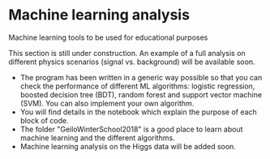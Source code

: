 # Machine learning analysis

Machine learning tools to be used for educational purposes

This section is still under construction. An example of a full analysis on different physics scenarios (signal vs. background) will be available soon.

- The program has been written in a generic way possible so that you can check the performance of different ML algorithms: logistic regression, boosted decision tree (BDT), random forest and support vector machine (SVM). You can also implement your own algorithm.
- You will find details in the notebook which explain the purpose of each block of code.
- The folder "GeiloWinterSchool2018" is a good place to learn about machine learning and the different algorithms.
- Machine learning analysis on the Higgs data will be added soon.